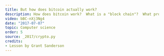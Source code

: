 ```yaml
---
title: But how does bitcoin actually work?
description: How does bitcoin work?  What is a "block chain"?  What problem is this system trying to solve, and how does it use the tools of cryptography to do so?
video: bBC-nXj3Ng4
date: "2017-07-07"
topic: Computer science
order: 5
source: _2017/crypto.py
credits:
- Lesson by Grant Sanderson
---
```


